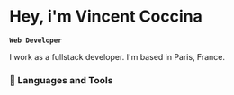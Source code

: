 # Hey, i'm Vincent Coccina

**`Web Developer`**

I work as a fullstack developer. I'm based in Paris, France.

### 🧰 Languages and Tools
